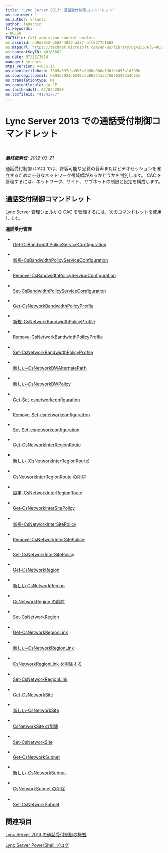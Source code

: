 ```yaml
---
title: 'Lync Server 2013: 通話受付制御コマンドレット'
ms.reviewer: ''
ms.author: v-lanac
author: lanachin
f1.keywords:
- NOCSH
TOCTitle: Call admission control cmdlets
ms:assetid: dd9d3912-b562-4839-a337-bfc5277cfb62
ms:mtpsurl: https://technet.microsoft.com/en-us/library/Gg415676(v=OCS.15)
ms:contentKeyID: 48185602
ms.date: 07/23/2014
manager: serdars
mtps_version: v=OCS.15
ms.openlocfilehash: 3805a597cba993e8b50e006a198fdc693a1d595b
ms.sourcegitcommit: b693d5923d6240cbb865241a5750963423a4b33e
ms.translationtype: MT
ms.contentlocale: ja-JP
ms.lasthandoff: 02/04/2020
ms.locfileid: "41741777"
---
```

<div data-xmlns="http://www.w3.org/1999/xhtml">

<div class="topic" data-xmlns="http://www.w3.org/1999/xhtml" data-msxsl="urn:schemas-microsoft-com:xslt" data-cs="http://msdn.microsoft.com/en-us/">

<div data-asp="http://msdn2.microsoft.com/asp">

# <a name="call-admission-control-cmdlets-in-lync-server-2013"></a>Lync Server 2013 での通話受付制御コマンドレット

</div>

<div id="mainSection">

<div id="mainBody">

<span> </span>

_**最終更新日:** 2012-03-21_

通話受付制御 (CAC) では、許容可能な品質の音声またはビデオセッションを確立するために十分なネットワーク帯域幅があるかどうかを判別します。 CAC を管理するには、ネットワーク、サイト、サブネットの制限と設定を構成します。

<div>

## <a name="call-admission-control-cmdlets"></a>通話受付制御コマンドレット

Lync Server 管理シェルから CAC を管理するには、次のコマンドレットを使用します。

**通話受付管理**

  - <span></span>  
    [Get-CsBandwidthPolicyServiceConfiguration](https://technet.microsoft.com/en-us/library/Gg412727(v=OCS.15))

  - <span></span>  
    [新規-CsBandwidthPolicyServiceConfiguration](https://technet.microsoft.com/en-us/library/Gg398175(v=OCS.15))

  - <span></span>  
    [Remove-CsBandwidthPolicyServiceConfiguration](https://technet.microsoft.com/en-us/library/Gg398877(v=OCS.15))

  - <span></span>  
    [Set-CsBandwidthPolicyServiceConfiguration](https://technet.microsoft.com/en-us/library/Gg412863(v=OCS.15))

<!-- end list -->

  - <span></span>  
    [Get-CsNetworkBandwidthPolicyProfile](https://technet.microsoft.com/en-us/library/Gg425815(v=OCS.15))

  - <span></span>  
    [新規-CsNetworkBandwidthPolicyProfile](https://technet.microsoft.com/en-us/library/Gg398675(v=OCS.15))

  - <span></span>  
    [Remove-CsNetworkBandwidthPolicyProfile](https://technet.microsoft.com/en-us/library/Gg398609(v=OCS.15))

  - <span></span>  
    [Set-CsNetworkBandwidthPolicyProfile](https://technet.microsoft.com/en-us/library/Gg398338(v=OCS.15))

<!-- end list -->

  - <span></span>  
    [新しい-CsNetworkBWAlternatePath](https://technet.microsoft.com/en-us/library/Gg398732(v=OCS.15))

<!-- end list -->

  - <span></span>  
    [新しい-CsNetworkBWPolicy](https://technet.microsoft.com/en-us/library/Gg412916(v=OCS.15))

<!-- end list -->

  - <span></span>  
    [Get-Set-csnetworkconfiguration](https://technet.microsoft.com/en-us/library/Gg398140(v=OCS.15))

  - <span></span>  
    [Remove-Set-csnetworkconfiguration](https://technet.microsoft.com/en-us/library/Gg398938(v=OCS.15))

  - <span></span>  
    [Set-Set-csnetworkconfiguration](https://technet.microsoft.com/en-us/library/Gg398927(v=OCS.15))

<!-- end list -->

  - <span></span>  
    [Get-CsNetworkInterRegionRoute](https://technet.microsoft.com/en-us/library/Gg425817(v=OCS.15))

  - <span></span>  
    [新しい (CsNetworkInterRegionRoute)](https://technet.microsoft.com/en-us/library/Gg398779(v=OCS.15))

  - <span></span>  
    [CsNetworkInterRegionRoute の削除](https://technet.microsoft.com/en-us/library/Gg398743(v=OCS.15))

  - <span></span>  
    [設定-CsNetworkInterRegionRoute](https://technet.microsoft.com/en-us/library/Gg398410(v=OCS.15))

<!-- end list -->

  - <span></span>  
    [Get-CsNetworkInterSitePolicy](https://technet.microsoft.com/en-us/library/Gg412769(v=OCS.15))

  - <span></span>  
    [新規-CsNetworkInterSitePolicy](https://technet.microsoft.com/en-us/library/Gg398994(v=OCS.15))

  - <span></span>  
    [Remove-CsNetworkInterSitePolicy](https://technet.microsoft.com/en-us/library/Gg398963(v=OCS.15))

  - <span></span>  
    [Set-CsNetworkInterSitePolicy](https://technet.microsoft.com/en-us/library/Gg398772(v=OCS.15))

<!-- end list -->

  - <span></span>  
    [Get-CsNetworkRegion](https://technet.microsoft.com/en-us/library/Gg398406(v=OCS.15))

  - <span></span>  
    [新しい CsNetworkRegion](https://technet.microsoft.com/en-us/library/Gg425829(v=OCS.15))

  - <span></span>  
    [CsNetworkRegion の削除](https://technet.microsoft.com/en-us/library/Gg398466(v=OCS.15))

  - <span></span>  
    [Set-CsNetworkRegion](https://technet.microsoft.com/en-us/library/Gg413089(v=OCS.15))

<!-- end list -->

  - <span></span>  
    [Get-CsNetworkRegionLink](https://technet.microsoft.com/en-us/library/Gg398972(v=OCS.15))

  - <span></span>  
    [新しい-CsNetworkRegionLink](https://technet.microsoft.com/en-us/library/Gg398437(v=OCS.15))

  - <span></span>  
    [CsNetworkRegionLink を削除する](https://technet.microsoft.com/en-us/library/Gg413012(v=OCS.15))

  - <span></span>  
    [Set-CsNetworkRegionLink](https://technet.microsoft.com/en-us/library/Gg412867(v=OCS.15))

<!-- end list -->

  - <span></span>  
    [Get-CsNetworkSite](https://technet.microsoft.com/en-us/library/Gg398766(v=OCS.15))

  - <span></span>  
    [新しい-CsNetworkSite](https://technet.microsoft.com/en-us/library/Gg398365(v=OCS.15))

  - <span></span>  
    [CsNetworkSite の削除](https://technet.microsoft.com/en-us/library/Gg398135(v=OCS.15))

  - <span></span>  
    [Set-CsNetworkSite](https://technet.microsoft.com/en-us/library/Gg398295(v=OCS.15))

<!-- end list -->

  - <span></span>  
    [Get-CsNetworkSubnet](https://technet.microsoft.com/en-us/library/Gg412825(v=OCS.15))

  - <span></span>  
    [新しい-CsNetworkSubnet](https://technet.microsoft.com/en-us/library/Gg398226(v=OCS.15))

  - <span></span>  
    [CsNetworkSubnet の削除](https://technet.microsoft.com/en-us/library/Gg425726(v=OCS.15))

  - <span></span>  
    [Set-CsNetworkSubnet](https://technet.microsoft.com/en-us/library/Gg412739(v=OCS.15))

</div>

<div>

## <a name="see-also"></a>関連項目


[Lync Server 2013 の通話受付制御の概要](lync-server-2013-overview-of-call-admission-control.md)  


[Lync Server PowerShell ブログ](http://go.microsoft.com/fwlink/p/?linkid=203150)  
  

</div>

</div>

<span> </span>

</div>

</div>

</div>

